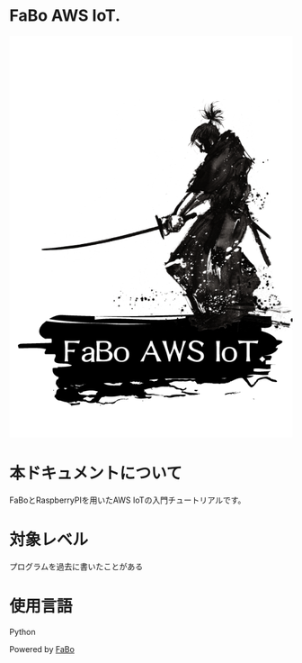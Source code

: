 FaBo AWS IoT.
=======

![](/img/title_aws_iot.png)

# 本ドキュメントについて

FaBoとRaspberryPIを用いたAWS IoTの入門チュートリアルです。

# 対象レベル

プログラムを過去に書いたことがある

# 使用言語

Python


Powered by [FaBo](http://www.fabo.io)